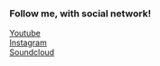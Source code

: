 ###  Follow me, with social network!
<a href='https://www.youtube.com/channel/UCR99hpq-MqEr7_w247T6UMA'>Youtube</a><br /><a href='https://www.instagram.com/shoutn95/'>Instagram</a><br /><a href='https://soundcloud.com/shoutn95'>Soundcloud</a><br />

<!-- 
contenu markdown
et html
page0
--> 